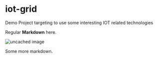 # iot-grid
Demo Project targeting to use some interesting IOT related technologies

Regular **Markdown** here.

![uncached image](http://www.plantuml.com/plantuml/proxy?cache=no&src=https://raw.githubusercontent.com/pcbl/iot-grid/master/diagrams/overview.plantuml)

Some more markdown.
